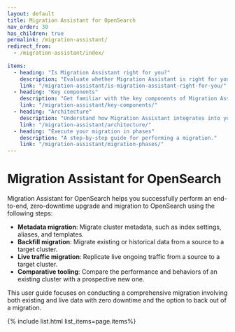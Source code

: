 ```yaml
---
layout: default
title: Migration Assistant for OpenSearch
nav_order: 30
has_children: true
permalink: /migration-assistant/
redirect_from:
  - /migration-assistant/index/
 
items:
  - heading: "Is Migration Assistant right for you?"
    description: "Evaluate whether Migration Assistant is right for your use case."
    link: "/migration-assistant/is-migration-assistant-right-for-you/"
  - heading: "Key components"
    description: "Get familiar with the key components of Migration Assistant."
    link: "/migration-assistant/key-components/"
  - heading: "Architecture"
    description: "Understand how Migration Assistant integrates into your infrastructure."
    link: "/migration-assistant/architecture/"
  - heading: "Execute your migration in phases"
    description: "A step-by-step guide for performing a migration."
    link: "/migration-assistant/migration-phases/"
---
```


# Migration Assistant for OpenSearch

Migration Assistant for OpenSearch helps you successfully perform an end-to-end, zero-downtime upgrade and migration to OpenSearch using the following steps:

- **Metadata migration**: Migrate cluster metadata, such as index settings, aliases, and templates.
- **Backfill migration**: Migrate existing or historical data from a source to a target cluster.
- **Live traffic migration**: Replicate live ongoing traffic from a source to a target cluster.
- **Comparative tooling**: Compare the performance and behaviors of an existing cluster with a prospective new one.

This user guide focuses on conducting a comprehensive migration involving both existing and live data with zero downtime and the option to back out of a migration.

{% include list.html list_items=page.items%}

